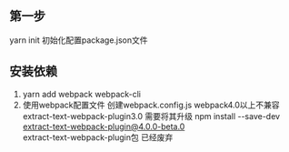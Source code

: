 ## 第一步
  yarn init  初始化配置package.json文件
## 安装依赖
  1. yarn add webpack webpack-cli   
  2. 使用webpack配置文件 创建webpack.config.js
  webpack4.0以上不兼容 extract-text-webpack-plugin3.0  需要将其升级  npm install --save-dev extract-text-webpack-plugin@4.0.0-beta.0   
  extract-text-webpack-plugin包  已经废弃